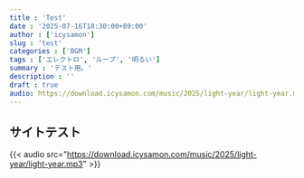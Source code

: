 ```yaml
---
title : 'Test'
date : '2025-07-16T18:30:00+09:00'
author : ['icysamon']
slug : 'test'
categories : ['BGM']
tags : ['エレクトロ', 'ループ', '明るい']
summary : 'テスト用。'
description : ''
draft : true
audio: https://download.icysamon.com/music/2025/light-year/light-year.mp3
---
```


## サイトテスト
{{< audio src="https://download.icysamon.com/music/2025/light-year/light-year.mp3" >}}